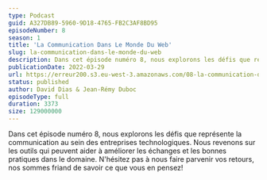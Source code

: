 ```yaml
---
type: Podcast
guid: A327DB89-5960-9D18-4765-FB2C3AF8BD95
episodeNumber: 8
season: 1
title: 'La Communication Dans Le Monde Du Web'
slug: la-communication-dans-le-monde-du-web
description: Dans cet épisode numéro 8, nous explorons les défis que représente la communication au sein des entreprises technologiques
publicationDate: 2022-03-29
url: https://erreur200.s3.eu-west-3.amazonaws.com/08-la-communication-dans-le-monde-du-web.mp3
status: published
author: David Dias & Jean-Rémy Duboc
episodeType: full
duration: 3373
size: 129000000
---
```


Dans cet épisode numéro 8, nous explorons les défis que représente la communication au sein des entreprises technologiques. Nous revenons sur les outils qui peuvent aider à améliorer les échanges et les bonnes pratiques dans le domaine. N'hésitez pas à nous faire parvenir vos retours, nos sommes friand de savoir ce que vous en pensez!
